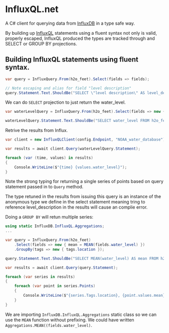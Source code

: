 ﻿# InfluxQL.net

A C# client for querying data from [InfluxDB](https://www.influxdata.com/) in a type safe way.

By building up [InfluxQL](https://docs.influxdata.com/influxdb/v1.3/query_language/spec/) statements using a fluent syntax not only is valid, properly escaped, InfluxQL produced the types are tracked through and SELECT or GROUP BY projections.

## Building InfluxQL statements using fluent syntax.
```csharp
var query = InfluxQuery.From(h2o_feet).Select(fields => fields);

// Note escaping and alias for field "level description"
query.Statement.Text.ShouldBe("SELECT \"level description\" AS level_description, water_level FROM h2o_feet");
```

We can do `SELECT` projection to just return the water_level.

```csharp
var waterLevelQuery = InfluxQuery.From(h2o_feet).Select(fields => new { fields.water_level });

waterLevelQuery.Statement.Text.ShouldBe("SELECT water_level FROM h2o_feet");
```

Retrive the results from Influx.

```csharp
var client = new InfluxQLClient(config.Endpoint, "NOAA_water_database");

var results = await client.Query(waterLevelQuery.Statement);

foreach (var (time, values) in results)
{
    Console.WriteLine($"{time} {values.water_level}");
}
```
Note the strong typing for returning a single series of points based on query statement passed in to `Query` method.

 The type retuned in the results from issuing this query is an instance of the anonymous type we define in the select statement meaning tring to reference level_description in the results will cause an complie error.


Doing a `GROUP BY` will retun multiple series:

```csharp
using static InfluxDB.InfluxQL.Aggregations;
...

var query = InfluxQuery.From(h2o_feet)
	.Select(fields => new { mean = MEAN(fields.water_level) })
	.GroupBy(tags => new { tags.location });

query.Statement.Text.ShouldBe("SELECT MEAN(water_level) AS mean FROM h2o_feet GROUP BY location");

var results = await client.Query(query.Statement);

foreach (var series in results)
{
    foreach (var point in series.Points)
    {
        Console.WriteLine($"{series.Tags.location}, {point.values.mean}, {point.time});
    }
}
```
We are importing `InfluxDB.InfluxQL.Aggregations` static class so we can use the `MEAN` function without prefixing. We could have written `Aggregations.MEAN((fields.water_level)`.